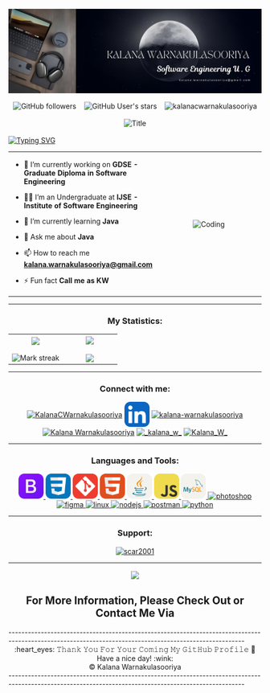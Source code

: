 ![header](https://github.com/kalanaCwarnakulasooriya/kalanaCwarnakulasooriya/blob/main/Kalana%20C%20Warnakulasooriya%20.jpg)
<div align="center">
    <img alt="GitHub followers" src="https://img.shields.io/github/followers/kalanaCwarnakulasooriya?style=social">
        &nbsp;&nbsp; 
    <img alt="GitHub User's stars"
        src="https://img.shields.io/github/stars/kalanaCwarnakulasooriya?style=social"> &nbsp;&nbsp; 
    <img src="https://komarev.com/ghpvc/?username=kalanacwarnakulasooriya&label=Profile%20views&color=0e75b6&style=flat"
        alt="kalanacwarnakulasooriya" />
</div>

<div align="center">
    <br>
    <img
      src="https://readme-typing-svg.herokuapp.com?font=Fira+Code&color=66bb6a&size=50&center=true&vCenter=true&height=50&width=1000&lines=Hi,+I'm+Kalana+Warnakulasooriya+;Welcome+to+My+Profile!"
      alt="Title" />
  </div>

</br>
<a href="https://git.io/typing-svg">
    <img src="https://readme-typing-svg.demolab.com?font=Fira+Code&pause=1200&color=27F7EE&width=535&lines=Whitespace+matters%2C+don't+trip!;NullPointerException%3A+Java's+best+friend.;Imports%3A+the+ultimate+friendship.;Compile+errors%3A+Java's+surprise+party." alt="Typing SVG" />
</a>

<table align="center">
    <tr border="none">
        <td width="50%" align="left">

- 🔭 I’m currently working on **GDSE - Graduate Diploma in Software Engineering**

- 🧑‍🎓 I’m an Undergraduate at **IJSE - Institute of Software Engineering**

- 🌱 I’m currently learning **Java**

- 💬 Ask me about **Java**

- 📫 How to reach me **kalana.warnakulasooriya@gmail.com**

- ⚡ Fun fact **Call me as KW**

  </td>
        <td width="50%" align="center">
          <img align="center" alt="Coding" width="450" src="https://repository-images.githubusercontent.com/588181932/e36ec678-7984-4cdd-8e4c-a3932772ff8e">
        </td>
    </tr>
</table>

---

<h3 align="center">My Statistics:</h3>
<p align="center">
<table align="center">
    <tr border="none">
        <td width="50%" align="center">
            <img  align="center"  src="https://github-readme-stats.vercel.app/api?username=kalanaCwarnakulasooriya&show_icons=true&theme=radical" />
            <br>
            <br>
            <img  title="🔥 Get streak stats for your profile at git.io/streak-stats" alt="Mark streak" src="https://github-readme-streak-stats.herokuapp.com/?user=kalanaCwarnakulasooriya&theme=radical" /> 
        </td>
        <td width="50%" align="center">
            <img  align="center"  src="https://github-readme-stats.anuraghazra1.vercel.app/api/top-langs/?username=kalanaCwarnakulasooriya&theme=radical&hide_border=false&no-bg=true&no-frame=true&langs_count=10"/>
            <br>
            <br>
            <img align="center" src="https://github-contributor-stats.vercel.app/api?username=kalanaCwarnakulasooriya&limit=5&theme=radical&combine_all_yearly_contributions=true"/>
        </td>
    </tr>
</table>

---

<h3 align="center">Connect with me:</h3>
<p align="center">
    <a href="https://www.youtube.com/channel/UCoK-KPe4607cwxLRxd1hoWQ" target="blank"><img align="center" src="https://static-00.iconduck.com/assets.00/youtube-icon-2048x2048-gedp2icy.png" alt="KalanaCWarnakulasooriya" height="50" width="50" /></a>
    <a href="https://www.linkedin.com/in/kalana-warnakulasooriya-9570b2215/" target="blank"><img align="center" src="https://github.com/tandpfun/skill-icons/blob/main/icons/LinkedIn.svg" alt="kalana-warnakulasooriya-9570b2215" height="50" width="50" /></a>
    <a href="https://stackoverflow.com/users/26693447/kalana-warnakulasooriya" target="blank"><img align="center" src="https://raw.githubusercontent.com/rahuldkjain/github-profile-readme-generator/master/src/images/icons/Social/stack-overflow.svg" alt="kalana-warnakulasooriya" height="50" width="50" /></a>
    <a href="https://web.facebook.com/profile.php?id=100086889394648" target="blank"><img align="center" src="https://raw.githubusercontent.com/rahuldkjain/github-profile-readme-generator/master/src/images/icons/Social/facebook.svg" alt="Kalana Warnakulasooriya" height="50" width="50" /></a>
    <a href="https://www.instagram.com/_kalana_w_/" target="blank"><img align="center" src="https://www.edigitalagency.com.au/wp-content/uploads/new-Instagram-icon-png-full-colour.png" alt="_kalana_w_" height="50" width="50" /></a>
    <a href="https://x.com/Kalana_W_" target="blank"><img align="center" src="https://upload.wikimedia.org/wikipedia/commons/5/5a/X_icon_2.svg" alt="Kalana_W_" height="50" width="50" /></a>
</p>

---

<h3 align="center">Languages and Tools:</h3>
<p align="center"> 
  <a href="https://getbootstrap.com" target="_blank" rel="noreferrer"> <img src="https://github.com/tandpfun/skill-icons/blob/main/icons/Bootstrap.svg" alt="bootstrap" width="50" height="50"/> </a> 
  <a href="https://www.w3schools.com/css/" target="_blank" rel="noreferrer"> <img src="https://github.com/tandpfun/skill-icons/blob/main/icons/CSS.svg" alt="css3" width="50" height="50"/> </a> 
  <a href="https://git-scm.com/" target="_blank" rel="noreferrer"> <img src="https://github.com/tandpfun/skill-icons/blob/main/icons/Git.svg" alt="git" width="50" height="50"/> </a> 
  <a href="https://www.w3.org/html/" target="_blank" rel="noreferrer"> <img src="https://github.com/tandpfun/skill-icons/blob/main/icons/HTML.svg" alt="html5" width="50" height="50"/> </a> 
  <a href="https://www.java.com" target="_blank" rel="noreferrer"> <img src="https://github.com/tandpfun/skill-icons/blob/main/icons/Java-Light.svg" alt="java" width="50" height="50"/> </a> 
  <a href="https://developer.mozilla.org/en-US/docs/Web/JavaScript" target="_blank" rel="noreferrer"> <img src="https://github.com/tandpfun/skill-icons/blob/main/icons/JavaScript.svg" alt="javascript" width="50" height="50"/> </a>
  <a href="https://www.mysql.com/" target="_blank" rel="noreferrer"> <img src="https://github.com/tandpfun/skill-icons/blob/main/icons/MySQL-Light.svg" alt="mysql" width="50" height="50"/> </a> 
  <a href="https://www.photoshop.com/en" target="_blank" rel="noreferrer"> <img src="https://github.com/Scar1109/skill-icons/blob/Scar1109/icons/Photoshop.svg" alt="photoshop" width="50" height="50"/> </a> 
  <a href="https://www.figma.com/" target="_blank" rel="noreferrer"> <img src="https://github.com/Scar1109/skill-icons/blob/main/icons/Figma-Light.svg" alt="figma" width="50" height="50"/> </a>
  <a href="https://www.linux.org/" target="_blank" rel="noreferrer"> <img src="https://github.com/Scar1109/skill-icons/blob/main/icons/Linux-Light.svg" alt="linux" width="50" height="50"/> </a> 
  <a href="https://nodejs.org" target="_blank" rel="noreferrer"> <img src="https://github.com/Scar1109/skill-icons/blob/main/icons/NodeJS-Light.svg" alt="nodejs" width="50" height="50"/> </a> 
  <a href="https://postman.com" target="_blank" rel="noreferrer"> <img src="https://github.com/Scar1109/skill-icons/blob/main/icons/Postman.svg" alt="postman" width="50" height="50"/> </a>
  <a href="https://www.python.org" target="_blank" rel="noreferrer"> <img src="https://github.com/Scar1109/skill-icons/blob/main/icons/Python-Light.svg" alt="python" width="50" height="50"/> </a>
</p>

---

<h3 align="center">Support:</h3>
<p align="center">
  <a href="https://www.buymeacoffee.com/_kalana_w_"> <img align="center" src="https://cdn.buymeacoffee.com/buttons/v2/default-yellow.png" height="50" width="210" alt="scar2001" /></a>
</p>

---

<div align="center">
<img src='https://raw.githubusercontent.com/ShahriarShafin/ShahriarShafin/main/Assets/handshake.gif' width="80px" align="center"> <br>

## For More Information, Please Check Out or Contact Me Via

</div>

<div>
-------------------------------------------------------------------------------------------------------------------------------------------------------
<div align="center">
  :heart_eyes: 𝚃𝚑𝚊𝚗𝚔 𝚈𝚘𝚞 𝙵𝚘𝚛 𝚈𝚘𝚞𝚛 𝙲𝚘𝚖𝚒𝚗𝚐 𝙼𝚢 𝙶𝚒𝚝𝙷𝚞𝚋 𝙿𝚛𝚘𝚏𝚒𝚕𝚎 🤝<br/>
Have a nice day! :wink: <br/>
  &copy; Kalana Warnakulasooriya
</div>
-------------------------------------------------------------------------------------------------------------------------------------------------------
</div>
